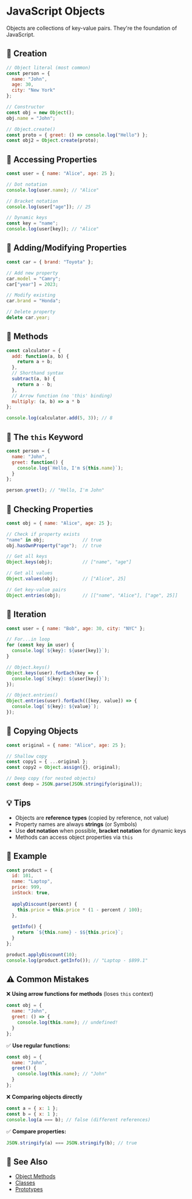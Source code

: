 # JavaScript Objects

Objects are collections of key-value pairs. They're the foundation of JavaScript.

## 🔹 Creation

```js
// Object literal (most common)
const person = {
  name: "John",
  age: 30,
  city: "New York"
};

// Constructor
const obj = new Object();
obj.name = "John";

// Object.create()
const proto = { greet: () => console.log("Hello") };
const obj2 = Object.create(proto);
```

## 🔹 Accessing Properties

```js
const user = { name: "Alice", age: 25 };

// Dot notation
console.log(user.name); // "Alice"

// Bracket notation
console.log(user["age"]); // 25

// Dynamic keys
const key = "name";
console.log(user[key]); // "Alice"
```

## 🔹 Adding/Modifying Properties

```js
const car = { brand: "Toyota" };

// Add new property
car.model = "Camry";
car["year"] = 2023;

// Modify existing
car.brand = "Honda";

// Delete property
delete car.year;
```

## 🔹 Methods

```js
const calculator = {
  add: function(a, b) {
    return a + b;
  },
  // Shorthand syntax
  subtract(a, b) {
    return a - b;
  },
  // Arrow function (no 'this' binding)
  multiply: (a, b) => a * b
};

console.log(calculator.add(5, 3)); // 8
```

## 🔹 The `this` Keyword

```js
const person = {
  name: "John",
  greet: function() {
    console.log(`Hello, I'm ${this.name}`);
  }
};

person.greet(); // "Hello, I'm John"
```

## 🔹 Checking Properties

```js
const obj = { name: "Alice", age: 25 };

// Check if property exists
"name" in obj;              // true
obj.hasOwnProperty("age");  // true

// Get all keys
Object.keys(obj);           // ["name", "age"]

// Get all values
Object.values(obj);         // ["Alice", 25]

// Get key-value pairs
Object.entries(obj);        // [["name", "Alice"], ["age", 25]]
```

## 🔹 Iteration

```js
const user = { name: "Bob", age: 30, city: "NYC" };

// For...in loop
for (const key in user) {
  console.log(`${key}: ${user[key]}`);
}

// Object.keys()
Object.keys(user).forEach(key => {
  console.log(`${key}: ${user[key]}`);
});

// Object.entries()
Object.entries(user).forEach(([key, value]) => {
  console.log(`${key}: ${value}`);
});
```

## 🔹 Copying Objects

```js
const original = { name: "Alice", age: 25 };

// Shallow copy
const copy1 = { ...original };
const copy2 = Object.assign({}, original);

// Deep copy (for nested objects)
const deep = JSON.parse(JSON.stringify(original));
```

## 💡 Tips

- Objects are **reference types** (copied by reference, not value)
- Property names are always **strings** (or Symbols)
- Use **dot notation** when possible, **bracket notation** for dynamic keys
- Methods can access object properties via `this`

## 🧩 Example

```js
const product = {
  id: 101,
  name: "Laptop",
  price: 999,
  inStock: true,
  
  applyDiscount(percent) {
    this.price = this.price * (1 - percent / 100);
  },
  
  getInfo() {
    return `${this.name} - $${this.price}`;
  }
};

product.applyDiscount(10);
console.log(product.getInfo()); // "Laptop - $899.1"
```

## ⚠️ Common Mistakes

❌ **Using arrow functions for methods** (loses `this` context)
```js
const obj = {
  name: "John",
  greet: () => {
    console.log(this.name); // undefined!
  }
};
```

✅ **Use regular functions:**
```js
const obj = {
  name: "John",
  greet() {
    console.log(this.name); // "John"
  }
};
```

❌ **Comparing objects directly**
```js
const a = { x: 1 };
const b = { x: 1 };
console.log(a === b); // false (different references)
```

✅ **Compare properties:**
```js
JSON.stringify(a) === JSON.stringify(b); // true
```

## 🔗 See Also

- [Object Methods](./object-methods.md)
- [Classes](./classes.md)
- [Prototypes](./prototypes.md)

